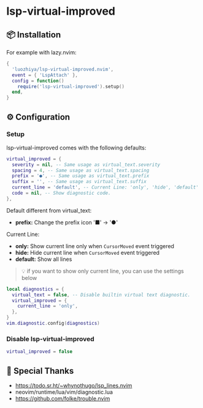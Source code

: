 # lsp-virtual-improved

## 📦 Installation

For example with lazy.nvim:

```lua
{
  'luozhiya/lsp-virtual-improved.nvim',
  event = { 'LspAttach' },
  config = function()
    require('lsp-virtual-improved').setup()
  end,
}
```

## ⚙️ Configuration

### Setup

lsp-virtual-improved comes with the following defaults:

```lua
virtual_improved = {
  severity = nil, -- Same usage as virtual_text.severity
  spacing = 4, -- Same usage as virtual_text.spacing
  prefix = '●', -- Same usage as virtual_text.prefix
  suffix = '', -- Same usage as virtual_text.suffix
  current_line = 'default', -- Current Line: 'only', 'hide', 'default'
  code = nil, -- Show diagnostic code.
},
```

Default different from virtual_text:
- **prefix:** Change the prefix icon '■' -> '●'

Current Line:
- **only:** Show current line only when `CursorMoved` event triggered
- **hide:** Hide current line when `CursorMoved` event triggered
- **default:** Show all lines

> 💡 if you want to show only current line, you can use the settings below

```lua
local diagnostics = {
  virtual_text = false, -- Disable builtin virtual text diagnostic.
  virtual_improved = {
    current_line = 'only',
  },
}
vim.diagnostic.config(diagnostics)
```

### Disable lsp-virtual-improved
```lua
virtual_improved = false
```

## 🎉 Special Thanks
- https://todo.sr.ht/~whynothugo/lsp_lines.nvim
- neovim/runtime/lua/vim/diagnostic.lua
- https://github.com/folke/trouble.nvim
